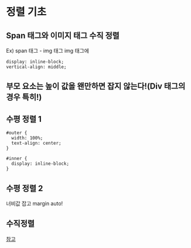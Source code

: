 # 정렬 기초
## Span 태그와 이미지 태그 수직 정렬
Ex) span 태그 - img 태그
img 태그에

    display: inline-block;
    vertical-align: middle;

## 부모 요소는 높이 값을 왠만하면 잡지 않는다!(Div 태그의 경우 특히!)

## 수평 정렬 1
	#outer {
	  width: 100%;
	  text-align: center;
	}
	
	#inner {
	  display: inline-block;
	}

## 수평 정렬 2
너비값 잡고 margin auto!


## 수직정렬
[참고](http://webdir.tistory.com/31)